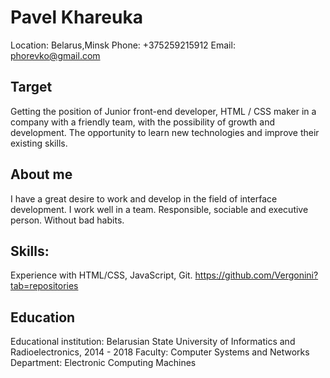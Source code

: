 # Pavel Khareuka

Location: Belarus,Minsk
Phone: +375259215912
Email: phorevko@gmail.com

## Target
Getting the position of Junior front-end developer, HTML / CSS maker in a company with a friendly team, with the possibility of growth and development. The opportunity to learn new technologies and improve their existing skills.

## About me
I have a great desire to work and develop in the field of interface development. I work well in a team. Responsible, sociable and executive person. Without bad habits.

## Skills:
Experience with HTML/CSS, JavaScript, Git. 
https://github.com/Vergonini?tab=repositories

## Education
Educational institution: Belarusian State University of Informatics and Radioelectronics, 2014 - 2018
Faculty: Computer Systems and Networks
Department: Electronic Computing Machines